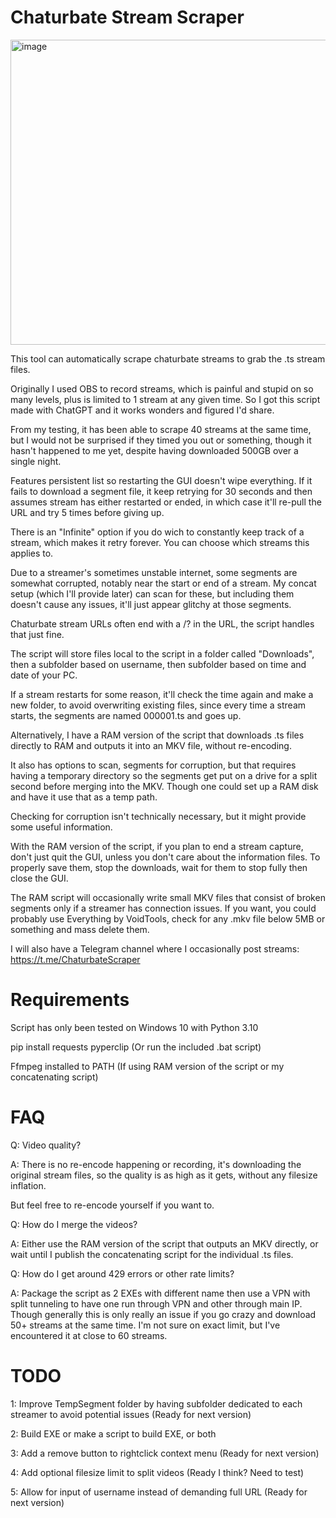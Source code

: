 # Chaturbate Stream Scraper
<img width="825" height="488" alt="image" src="https://github.com/user-attachments/assets/549c833c-747e-4852-bf43-c8f37fa680ef" />

This tool can automatically scrape chaturbate streams to grab the .ts stream files.

Originally I used OBS to record streams, which is painful and stupid on so many levels, plus is limited to 1 stream at any given time. So I got this script made with ChatGPT and it works wonders and figured I'd share.

From my testing, it has been able to scrape 40 streams at the same time, but I would not be surprised if they timed you out or something, though it hasn't happened to me yet, despite having downloaded 500GB over a single night.

Features persistent list so restarting the GUI doesn't wipe everything. If it fails to download a segment file, it keep retrying for 30 seconds and then assumes stream has either restarted or ended, in which case it'll re-pull the URL and try 5 times before giving up.

There is an "Infinite" option if you do wich to constantly keep track of a stream, which makes it retry forever. You can choose which streams this applies to.

Due to a streamer's sometimes unstable internet, some segments are somewhat corrupted, notably near the start or end of a stream. My concat setup (which I'll provide later) can scan for these, but including them doesn't cause any issues, it'll just appear glitchy at those segments.

Chaturbate stream URLs often end with a /? in the URL, the script handles that just fine.

The script will store files local to the script in a folder called "Downloads", then a subfolder based on username, then subfolder based on time and date of your PC.

If a stream restarts for some reason, it'll check the time again and make a new folder, to avoid overwriting existing files, since every time a stream starts, the segments are named 000001.ts and goes up.

Alternatively, I have a RAM version of the script that downloads .ts files directly to RAM and outputs it into an MKV file, without re-encoding.

It also has options to scan, segments for corruption, but that requires having a temporary directory so the segments get put on a drive for a split second before merging into the MKV. Though one could set up a RAM disk and have it use that as a temp path.

Checking for corruption isn't technically necessary, but it might provide some useful information.

With the RAM version of the script, if you plan to end a stream capture, don't just quit the GUI, unless you don't care about the information files. To properly save them, stop the downloads, wait for them to stop fully then close the GUI.

The RAM script will occasionally write small MKV files that consist of broken segments only if a streamer has connection issues. If you want, you could probably use Everything by VoidTools, check for any .mkv file below 5MB or something and mass delete them.

I will also have a Telegram channel where I occasionally post streams: https://t.me/ChaturbateScraper


# Requirements
Script has only been tested on Windows 10 with Python 3.10

pip install requests pyperclip (Or run the included .bat script)

Ffmpeg installed to PATH (If using RAM version of the script or my concatenating script)


# FAQ
Q: Video quality?

A: There is no re-encode happening or recording, it's downloading the original stream files, so the quality is as high as it gets, without any filesize inflation.

But feel free to re-encode yourself if you want to.

Q: How do I merge the videos?

A: Either use the RAM version of the script that outputs an MKV directly, or wait until I publish the concatenating script for the individual .ts files.

Q: How do I get around 429 errors or other rate limits?

A: Package the script as 2 EXEs with different name then use a VPN with split tunneling to have one run through VPN and other through main IP.
Though generally this is only really an issue if you go crazy and download 50+ streams at the same time. I'm not sure on exact limit, but I've encountered it at close to 60 streams.


# TODO
1: Improve TempSegment folder by having subfolder dedicated to each streamer to avoid potential issues (Ready for next version)

2: Build EXE or make a script to build EXE, or both

3: Add a remove button to rightclick context menu (Ready for next version)

4: Add optional filesize limit to split videos (Ready I think? Need to test)

5: Allow for input of username instead of demanding full URL (Ready for next version)
